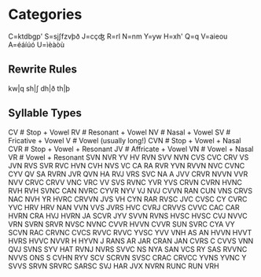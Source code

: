# Categories

C=ktdbgp'
S=sjʃfzvþð
J=cçʤ
R=rl
N=nm
Y=yw
H=xh'
Q=q
V=aieou
A=éáíúó
U=ìèàòù

## Rewrite Rules

kw|q
sh|ʃ
dh|ð
th|þ

## Syllable Types

CV # Stop + Vowel
RV # Resonant + Vowel
NV # Nasal  + Vowel
SV # Fricative + Vowel
V # Vowel (usually long!)
CVN # Stop + Vowel + Nasal
CVR # Stop + Vowel + Resonant
JV # Affricate + Vowel
VN # Vowel + Nasal
VR # Vowel + Resonant
SVN
NVR
YV
HV
RVN
SVV
NVN
CVS
CVC
CRV
VS
JVN
RVS
SVR
RVC
HVN
CVH
NVS
VC
CA
RA
RVR
YVN
RVVN
NVC
CVNC
CYV
QV
SA
RVRN
JVR
QVN
HA
RVJ
VRS
SVC
NA
A
JVV
CRVR
NVVN
VVR
NVV
CRVC
CRVV
VNC
VRC
VV
SVS
RVNC
YVR
YVS
CRVN
CVRN
HVNC
RVH
RVH
SVNC
CAN
NVRC
CYVR
NYV
VJ
NVJ
CVVN
RAN
CUN
VNS
CRVS
NAC
NVH
YR
HVRC
CRVVN
JVS
VH
CYN
RAR
RVSC
JVC
CVSC
CY
CVRC
YVC
HRV
HRV
NAN
VVN
VVS
JVRS
HVC
CVRJ
CRVVS
CVVC
CAC
CAR
HVRN
CRA
HVJ
HVRN
JA
SCVR
JYV
SVVN
RVNS
HVSC
HVSC
CVJ
NVVC
VRN
SVRN
SRVR
NVSC
NVNC
CVVR
HVVN
CVVR
SUN
SVRC
CYA
VY
SCVN
RAC
CRVNC
CVCS
RVVC
RVVC
YVSC
YVV
VNH
AS
AN
HVVN
HVVT
HVRS
HVVC
NVVR
H
HYVN
J
RANS
AR
JAR
CRAN
JAN
CVRS
C
CVVS
VNN
QVJ
SVNS
SYV
HAT
RVNJ
NVRS
SVVC
NS
NYA
SAN
VCS
RY
SAS
RVVNC
NVVS
ONS
S
CVHN
RYV
SCV
SCRVN
SVSC
CRAC
CRVCC
YVNS
YVNC
Y
SVVS
SRVN
SRVRC
SARSC
SVJ
HAR
JVX
NVRN
RUNC
RUN
VRH